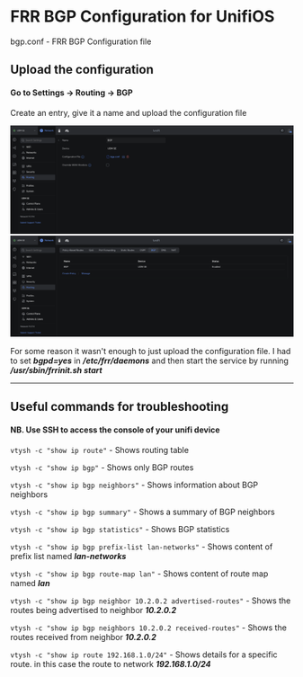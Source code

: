 # FRR BGP Configuration for UnifiOS
bgp.conf - FRR BGP Configuration file

## Upload the configuration
#### Go to Settings -> Routing -> BGP
Create an entry, give it a name and upload the configuration file

![picture](./assets/images/1.png)
![picture](./assets/images/2.png)

For some reason it wasn't enough to just upload the configuration file. I had to set ***bgpd=yes*** in ***/etc/frr/daemons*** and then start the service by running ***/usr/sbin/frrinit.sh start***

---

## Useful commands for troubleshooting
#### NB. Use SSH to access the console of your unifi device

`vtysh -c "show ip route"` - Shows routing table

`vtysh -c "show ip bgp"` - Shows only BGP routes

`vtysh -c "show ip bgp neighbors"` - Shows information about BGP neighbors

`vtysh -c "show ip bgp summary"` - Shows a summary of BGP neighbors

`vtysh -c "show ip bgp statistics"` - Shows BGP statistics

`vtysh -c "show ip bgp prefix-list lan-networks"` - Shows content of prefix list named ***lan-networks***

`vtysh -c "show ip bgp route-map lan"` - Shows content of route map named ***lan***

`vtysh -c "show ip bgp neighbor 10.2.0.2 advertised-routes"` - Shows the routes being advertised to neighbor ***10.2.0.2***

`vtysh -c "show ip bgp neighbors 10.2.0.2 received-routes"` - Shows the routes received from neighbor ***10.2.0.2***

`vtysh -c "show ip route 192.168.1.0/24"` - Shows details for a specific route. in this case the route to network ***192.168.1.0/24***
